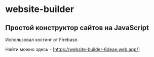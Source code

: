 # website-builder

## Простой конструктор сайтов на JavaScript

Использовал хостинг от Firebase.

Найти можно здесь - [https://website-builder-6deae.web.app/]

